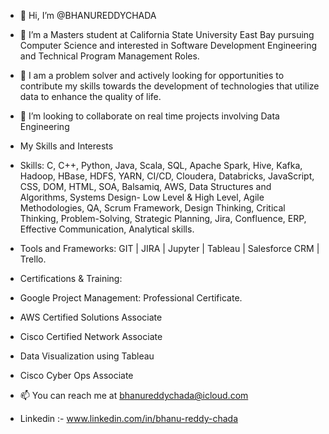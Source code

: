 - 👋 Hi, I’m @BHANUREDDYCHADA
- 👀 I’m a Masters student at California State University East Bay pursuing Computer Science and interested in Software Development Engineering and Technical Program Management Roles.
- 🌱 I am a problem solver and actively looking for opportunities to contribute my skills towards the development of technologies that utilize data to enhance the quality of life.
- 💞️ I’m looking to collaborate on real time projects involving Data Engineering

- My Skills and Interests

- Skills: C, C++, Python, Java, Scala, SQL, Apache Spark, Hive, Kafka, Hadoop, HBase, HDFS, YARN, CI/CD, Cloudera, Databricks, JavaScript, CSS, DOM, HTML, SOA, Balsamiq, AWS, Data Structures and Algorithms, Systems Design- Low Level & High Level, Agile Methodologies, QA, Scrum Framework, Design Thinking, Critical Thinking, Problem-Solving, Strategic Planning, Jira, Confluence, ERP, Effective Communication, Analytical skills.

- Tools and Frameworks: GIT | JIRA | Jupyter | Tableau | Salesforce CRM | Trello.

- Certifications & Training:
- Google Project Management: Professional Certificate.
- AWS Certified Solutions Associate
- Cisco Certified Network Associate
- Data Visualization using Tableau
- Cisco Cyber Ops Associate

- 📫 You can reach me at bhanureddychada@icloud.com
- Linkedin :- www.linkedin.com/in/bhanu-reddy-chada

<!---
BHANUREDDYCHADA/BHANUREDDYCHADA is a ✨ special ✨ repository because its `README.md` (this file) appears on your GitHub profile.
You can click the Preview link to take a look at your changes.
--->
